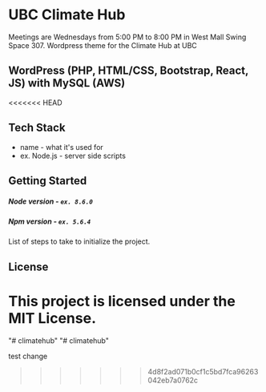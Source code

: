 # UBC Climate Hub 

Meetings are Wednesdays from 5:00 PM to 8:00 PM in West Mall Swing Space 307.
Wordpress theme for the Climate Hub at UBC

## WordPress (PHP, HTML/CSS, Bootstrap, React, JS) with MySQL (AWS)
<<<<<<< HEAD

## Tech Stack
- name - what it's used for
- ex. Node.js - server side scripts

## Getting Started
##### Node version - `ex. 8.6.0`
##### Npm version - `ex. 5.6.4`
List of steps to take to initialize the project.

## License
This project is licensed under the MIT License.
=======
"# climatehub"
"# climatehub"

test change
>>>>>>> 4d8f2ad071b0cf1c5bd7fca96263042eb7a0762c
